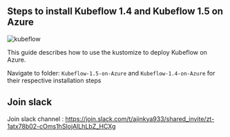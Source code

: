 

## Steps to install Kubeflow 1.4 and Kubeflow 1.5 on Azure

![kubeflow](https://user-images.githubusercontent.com/17012391/170826581-8a54fa64-8811-497a-818d-4f18fa0ad5d9.png)

This guide describes how to use the kustomize to
deploy Kubeflow on Azure.

Navigate to folder: `Kubeflow-1.5-on-Azure` and `Kubeflow-1.4-on-Azure` for their respective installation steps

## Join slack

Join slack channel : https://join.slack.com/t/ajinkya933/shared_invite/zt-1atx78b02-cOms1hSIojAlLhLbZ_HCXg
